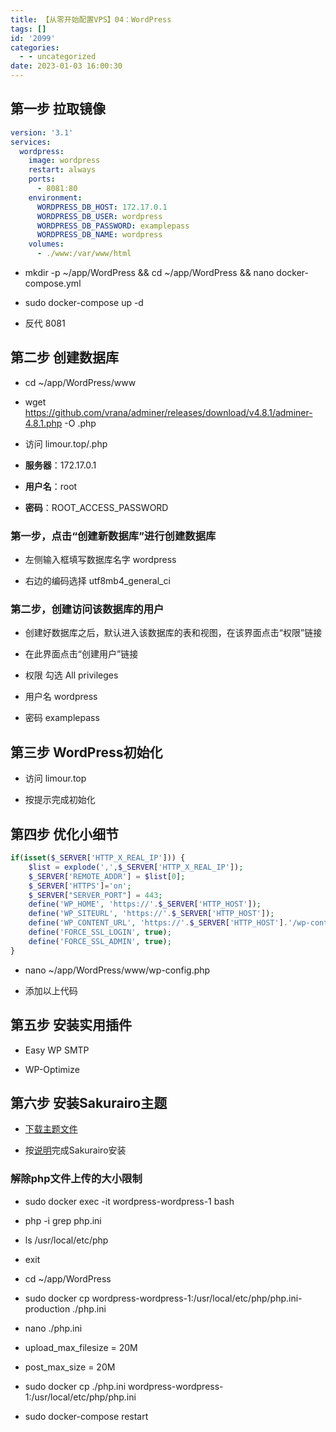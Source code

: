 ```yaml
---
title: 【从零开始配置VPS】04：WordPress
tags: []
id: '2099'
categories:
  - - uncategorized
date: 2023-01-03 16:00:30
---
```


## 第一步 拉取镜像

```yml
version: '3.1'
services:
  wordpress:
    image: wordpress
    restart: always
    ports:
      - 8081:80
    environment:
      WORDPRESS_DB_HOST: 172.17.0.1
      WORDPRESS_DB_USER: wordpress
      WORDPRESS_DB_PASSWORD: examplepass
      WORDPRESS_DB_NAME: wordpress
    volumes:
      - ./www:/var/www/html
```

*   mkdir -p ~/app/WordPress && cd ~/app/WordPress && nano docker-compose.yml

*   sudo docker-compose up -d

*   反代 8081

## 第二步 创建数据库

*   cd ~/app/WordPress/www

*   wget https://github.com/vrana/adminer/releases/download/v4.8.1/adminer-4.8.1.php -O <token>.php

*   访问 limour.top/<token>.php

*   **服务器**：172.17.0.1

*   **用户名**：root

*   **密码**：ROOT\_ACCESS\_PASSWORD

### **第一步，点击“创建新数据库”进行创建数据库**

*   左侧输入框填写数据库名字 wordpress

*   右边的编码选择 utf8mb4\_general\_ci

### **第二步，创建访问该数据库的用户**

*   创建好数据库之后，默认进入该数据库的表和视图，在该界面点击“权限”链接

*   在此界面点击“创建用户”链接

*   权限 勾选 All privileges

*   用户名 wordpress

*   密码 examplepass

## 第三步 WordPress初始化

*   访问 limour.top

*   按提示完成初始化

## 第四步 优化小细节

```php
if(isset($_SERVER['HTTP_X_REAL_IP'])) {
    $list = explode(',',$_SERVER['HTTP_X_REAL_IP']);
    $_SERVER['REMOTE_ADDR'] = $list[0];
    $_SERVER['HTTPS']='on';   
    $_SERVER["SERVER_PORT"] = 443;
    define('WP_HOME', 'https://'.$_SERVER['HTTP_HOST']);
    define('WP_SITEURL', 'https://'.$_SERVER['HTTP_HOST']);
    define('WP_CONTENT_URL', 'https://'.$_SERVER['HTTP_HOST'].'/wp-content');
    define('FORCE_SSL_LOGIN', true);
    define('FORCE_SSL_ADMIN', true);
}
```

*   nano ~/app/WordPress/www/wp-config.php

*   添加以上代码

## 第五步 安装实用插件

*   Easy WP SMTP

*   WP-Optimize

## 第六步 安装Sakurairo主题

*   [下载主题文件](https://gitee.com/mirai-mamori/Sakurairo/repository/archive/main.zip)

*   按[说明](https://iro.tw/)完成Sakurairo安装

### 解除php文件上传的大小限制

*   sudo docker exec -it wordpress-wordpress-1 bash

*   php -i grep php.ini

*   ls /usr/local/etc/php

*   exit

*   cd ~/app/WordPress

*   sudo docker cp wordpress-wordpress-1:/usr/local/etc/php/php.ini-production ./php.ini

*   nano ./php.ini

*   upload\_max\_filesize = 20M

*   post\_max\_size = 20M

*   sudo docker cp ./php.ini wordpress-wordpress-1:/usr/local/etc/php/php.ini

*   sudo docker-compose restart